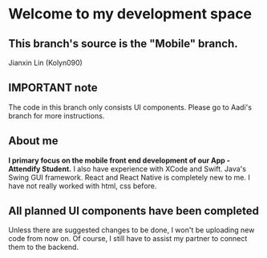 # Welcome to my development space
## This branch's source is the "Mobile" branch.
Jianxin Lin (Kolyn090)

## IMPORTANT note
The code in this branch only consists UI components.
Please go to Aadi's branch for more instructions.

## About me
**I primary focus on the mobile front end development
of our App - Attendify Student.**
I also have experience with XCode and Swift. Java's Swing GUI framework.
React and React Native is completely new to me. I have not really worked with 
html, css before.

## All planned UI components have been completed
Unless there are suggested changes to be done, I won't be uploading new code from now on.
Of course, I still have to assist my partner to connect them to the backend.
